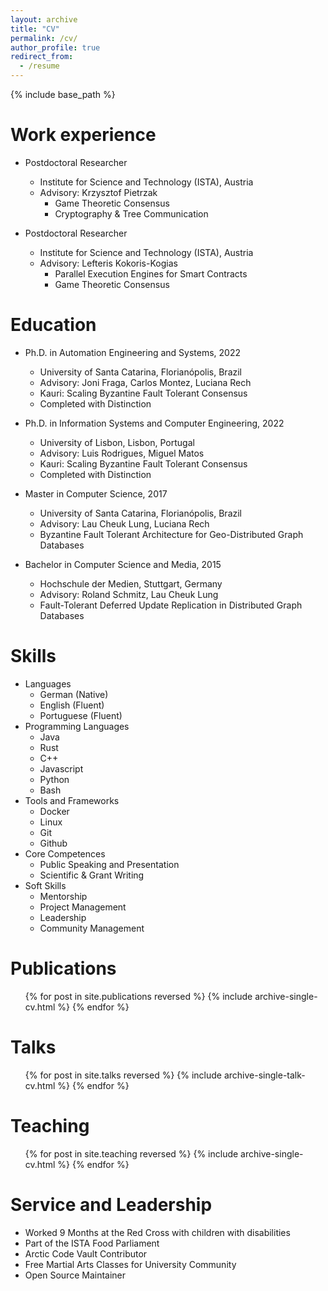 ```yaml
---
layout: archive
title: "CV"
permalink: /cv/
author_profile: true
redirect_from:
  - /resume
---
```


{% include base_path %}

Work experience
======
* Postdoctoral Researcher
  * Institute for Science and Technology (ISTA), Austria
  * Advisory: Krzysztof Pietrzak
    * Game Theoretic Consensus
    * Cryptography & Tree Communication


* Postdoctoral Researcher
  * Institute for Science and Technology (ISTA), Austria
  * Advisory: Lefteris Kokoris-Kogias
    * Parallel Execution Engines for Smart Contracts
    * Game Theoretic Consensus

Education
======
* Ph.D. in Automation Engineering and Systems, 2022
  * University of Santa Catarina, Florianópolis, Brazil
  * Advisory: Joni Fraga, Carlos Montez, Luciana Rech
  * Kauri: Scaling Byzantine Fault Tolerant Consensus 
  * Completed with Distinction


* Ph.D. in Information Systems and Computer Engineering, 2022
  * University of Lisbon, Lisbon, Portugal
  * Advisory: Luis Rodrigues, Miguel Matos
  * Kauri: Scaling Byzantine Fault Tolerant Consensus
  * Completed with Distinction

* Master in Computer Science, 2017
  * University of Santa Catarina, Florianópolis, Brazil
  * Advisory: Lau Cheuk Lung, Luciana Rech
  * Byzantine Fault Tolerant Architecture for Geo-Distributed Graph Databases

* Bachelor in Computer Science and Media, 2015
  * Hochschule der Medien, Stuttgart, Germany
  * Advisory: Roland Schmitz, Lau Cheuk Lung
  * Fault-Tolerant Deferred Update Replication in Distributed Graph Databases

Skills
======
* Languages
  * German (Native)
  * English (Fluent)
  * Portuguese (Fluent)
* Programming Languages
  * Java
  * Rust
  * C++
  * Javascript
  * Python
  * Bash
* Tools and Frameworks
  * Docker
  * Linux
  * Git
  * Github
* Core Competences
  * Public Speaking and Presentation
  * Scientific & Grant Writing
* Soft Skills
  * Mentorship
  * Project Management
  * Leadership
  * Community Management

Publications
======
  <ul>{% for post in site.publications reversed %}
    {% include archive-single-cv.html %}
  {% endfor %}</ul>
  
Talks
======
  <ul>{% for post in site.talks reversed %}
    {% include archive-single-talk-cv.html  %}
  {% endfor %}</ul>
  
Teaching
======
  <ul>{% for post in site.teaching reversed %}
    {% include archive-single-cv.html %}
  {% endfor %}</ul>
  
Service and Leadership
======
* Worked 9 Months at the Red Cross with children with disabilities
* Part of the ISTA Food Parliament
* Arctic Code Vault Contributor
* Free Martial Arts Classes for University Community
* Open Source Maintainer
